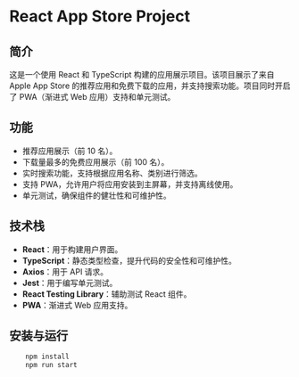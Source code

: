 # React App Store Project

## 简介

这是一个使用 React 和 TypeScript 构建的应用展示项目。该项目展示了来自 Apple App Store 的推荐应用和免费下载的应用，并支持搜索功能。项目同时开启了 PWA（渐进式 Web 应用）支持和单元测试。

## 功能

- 推荐应用展示（前 10 名）。
- 下载量最多的免费应用展示（前 100 名）。
- 实时搜索功能，支持根据应用名称、类别进行筛选。
- 支持 PWA，允许用户将应用安装到主屏幕，并支持离线使用。
- 单元测试，确保组件的健壮性和可维护性。

## 技术栈

- **React**：用于构建用户界面。
- **TypeScript**：静态类型检查，提升代码的安全性和可维护性。
- **Axios**：用于 API 请求。
- **Jest**：用于编写单元测试。
- **React Testing Library**：辅助测试 React 组件。
- **PWA**：渐进式 Web 应用支持。

## 安装与运行

```bash
    npm install
    npm run start
```
